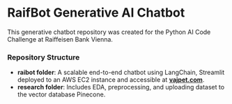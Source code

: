 # RaifBot Generative AI Chatbot
This generative chatbot repository was created for the Python AI Code Challenge at Raiffeisen Bank Vienna.

### Repository Structure
- **raibot folder**: A scalable end-to-end chatbot using LangChain, Streamlit deployed to an AWS EC2 instance and accessible at [**vajpet.com**](https://vajpet.com).
- **research folder**: Includes EDA, preprocessing, and uploading dataset to the vector database Pinecone.